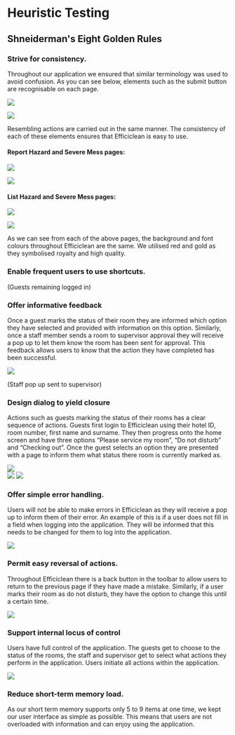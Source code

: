# Heuristic Testing

## Shneiderman's Eight Golden Rules

### Strive for consistency.

Throughout our application we ensured that similar terminology was used to avoid confusion. As you can see below, elements such as the submit button are recognisable on each page. 

![](testing/media/SubmitExample1.png)

![](testing/media/SubmitExample2.png)

Resembling actions are carried out in the same manner. The consistency of each of these elements ensures that Efficiclean is easy to use.

#### Report Hazard and Severe Mess pages:

![](testing/media/ReportHazard.png)

![](testing/media/ReportSevereMess.png)

#### List Hazard and Severe Mess pages:

![](testing/media/ListHazards.png)

![](testing/media/ListSevereMess.png)

As we can see from each of the above pages, the background and font colours throughout Efficiclean are the same. We utilised red and gold as they symbolised royalty and high quality. 

### Enable frequent users to use shortcuts.

(Guests remaining logged in)

### Offer informative feedback

Once a guest marks the status of their room they are informed which option they have selected and provided with information on this option. Similarly, once a staff member sends a room to supervisor approval they will receive a pop up to let them know the room has been sent for approval. This feedback allows users to know that the action they have completed has been successful. 
	
![](testing/media/pleaseservice.png)	

(Staff pop up sent to supervisor)

### Design dialog to yield closure

Actions such as guests marking the status of their rooms has a clear sequence of actions. Guests first login to Efficiclean using their hotel ID, room number, first name and surname. They then progress onto the home screen and have three options “Please service my room”, “Do not disturb” and “Checking out”. Once the guest selects an option they are presented with a page to inform them what status there room is currently marked as.
	
![](testing/media/login.png)		
![](testing/media/home.png)	
![](testing/media/pleaseservice.png)

### Offer simple error handling.

Users will not be able to make errors in Efficiclean as they will receive a pop up to inform them of their error. An example of this is if a user does not fill in a field when logging into the application. They will be informed that this needs to be changed for them to log into the application. 

![](testing/media/error.png)

### Permit easy reversal of actions.

Throughout Efficiclean there is a back button in the toolbar to allow users to return to the previous page if they have made a mistake. Similarly, if a user marks their room as do not disturb, they have the option to change this until a certain time. 

![](testing/media/back.png)

### Support internal locus of control

Users have full control of the application. The guests get to choose to the status of the rooms, the staff and supervisor get to select what actions they perform in the application. Users initiate all actions within the application.

![](testing/media/home.png)	

### Reduce short-term memory load.

As our short term memory supports only 5 to 9 items at one time, we kept our user interface as simple as possible. This means that users are not overloaded with information and can enjoy using the application. 



	

